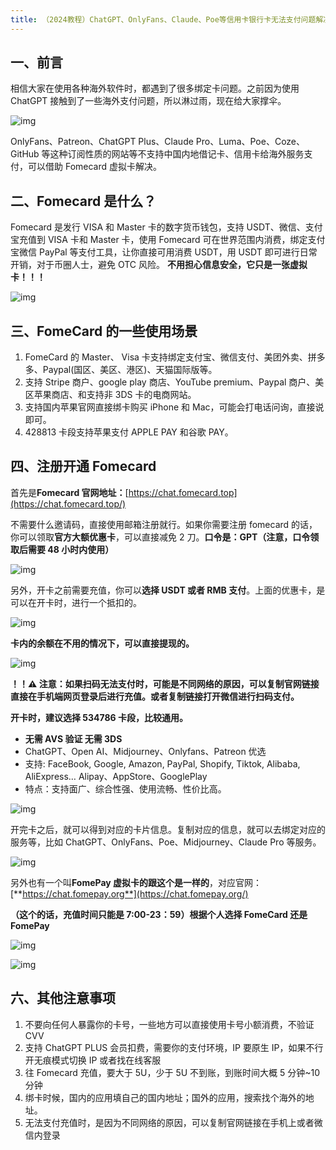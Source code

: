 ```yaml
---
title: （2024教程）ChatGPT、OnlyFans、Claude、Poe等信用卡银行卡无法支付问题解决，看这篇就够了！
---
```

## 一、前言
相信大家在使用各种海外软件时，都遇到了很多绑定卡问题。之前因为使用 ChatGPT 接触到了一些海外支付问题，所以淋过雨，现在给大家撑伞。

![img](https://pic1.zhimg.com/80/v2-fffc0921facbbe9bc0607e0539a4279e_720w.png)

OnlyFans、Patreon、ChatGPT Plus、Claude Pro、Luma、Poe、Coze、GitHub 等这种订阅性质的网站等不支持中国内地借记卡、信用卡给海外服务支付，可以借助 Fomecard 虚拟卡解决。

## 二、Fomecard 是什么？

Fomecard 是发行 VISA 和 Master 卡的数字货币钱包，支持 USDT、微信、支付宝充值到 VISA 卡和 Master 卡，使用 Fomecard 可在世界范围内消费，绑定支付宝微信 PayPal 等支付工具，让你直接可用消费 USDT，用 USDT 即可进行日常开销，对于币圈人士，避免 OTC 风险。 **不用担心信息安全，它只是一张虚拟卡！！！**

![img](https://pic1.zhimg.com/80/v2-1690894698a3da8fbb460a26e9eea7d3_720w.png)

## 三、FomeCard 的一些使用场景

1. FomeCard 的 Master、 Visa 卡支持绑定支付宝、微信支付、美团外卖、拼多多、Paypal(国区、美区、港区)、天猫国际版等。
2. 支持 Stripe 商户、google play 商店、YouTube premium、Paypal 商户、美区苹果商店、和支持非 3DS 卡的电商网站。
3. 支持国内苹果官网直接绑卡购买 iPhone 和 Mac，可能会打电话问询，直接说即可。
4. 428813 卡段支持苹果支付 APPLE PAY 和谷歌 PAY。

## 四、注册开通 Fomecard

首先是**Fomecard 官网地址：**[https://chat.fomecard.top](https://chat.fomecard.top/)

不需要什么邀请码，直接使用邮箱注册就行。如果你需要注册 fomecard 的话，你可以领取**官方大额优惠卡**，可以直接减免 2 刀。**口令是：GPT（注意，口令领取后需要 48 小时内使用）**

![img](https://picx.zhimg.com/80/v2-d59f6cdaa99039cd3cc241799bee973f_720w.png)

另外，开卡之前需要充值，你可以**选择 USDT 或者 RMB 支付**。上面的优惠卡，是可以在开卡时，进行一个抵扣的。

![img](https://pica.zhimg.com/80/v2-9c3aadd531f041599531a088892f3930_720w.png)

**卡内的余额在不用的情况下，可以直接提现的。**

![img](https://picx.zhimg.com/80/v2-242f7769c502050227411fc56861648a_720w.png)

**！！⚠️ 注意：如果扫码无法支付时，可能是不同网络的原因，可以复制官网链接直接在手机端网页登录后进行充值。或者复制链接打开微信进行扫码支付。**

**开卡时，建议选择 534786 卡段，比较通用。**

- **无需 AVS 验证 无需 3DS**
- ChatGPT、Open AI、Midjourney、Onlyfans、Patreon 优选
- 支持: FaceBook, Google, Amazon, PayPal, Shopify, Tiktok, Alibaba, AliExpress… Alipay、AppStore、GooglePlay
- 特点：支持面广、综合性强、使用流畅、性价比高。

![img](https://pic1.zhimg.com/80/v2-24d9bd50cd8c976ccc47248c6a9abf44_720w.jpeg)

开完卡之后，就可以得到对应的卡片信息。复制对应的信息，就可以去绑定对应的服务等，比如 ChatGPT、OnlyFans、Poe、Midjourney、Claude Pro 等服务。

![img](https://pic3.zhimg.com/80/v2-64a75b5777752174c4be99f24d981d8a_720w.jpeg)

另外也有一个叫**FomePay 虚拟卡的跟这个是一样的**，对应官网：[**https://chat.fomepay.org**](https://chat.fomepay.org/)

**（这个的话，充值时间只能是 7:00-23：59）根据个人选择 FomeCard 还是 FomePay**

![img](https://pic1.zhimg.com/80/v2-c1ae7851d3765e9cc43dbd92dd15037c_720w.png)

![img](https://pica.zhimg.com/80/v2-72328d0674bc3b4b96830a16e6753cf3_720w.png)

## **六、其他注意事项**

1. 不要向任何人暴露你的卡号，一些地方可以直接使用卡号小额消费，不验证 CVV
2. 支持 ChatGPT PLUS 会员扣费，需要你的支付环境，IP 要原生 IP，如果不行开无痕模式切换 IP 或者找在线客服
3. 往 Fomecard 充值，要大于 5U，少于 5U 不到账，到账时间大概 5 分钟~10 分钟
4. 绑卡时候，国内的应用填自己的国内地址；国外的应用，搜索找个海外的地址。
5. 无法支付充值时，是因为不同网络的原因，可以复制官网链接在手机上或者微信内登录
